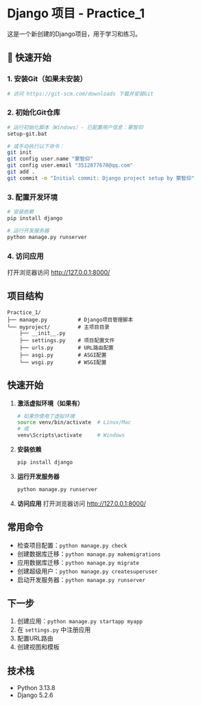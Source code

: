 # Django 项目 - Practice_1

这是一个新创建的Django项目，用于学习和练习。

## 🚀 快速开始

### 1. 安装Git（如果未安装）
```bash
# 访问 https://git-scm.com/downloads 下载并安装Git
```

### 2. 初始化Git仓库
```bash
# 运行初始化脚本（Windows）- 已配置用户信息：蒙智仰
setup-git.bat

# 或手动执行以下命令：
git init
git config user.name "蒙智仰"
git config user.email "3512877670@qq.com"
git add .
git commit -m "Initial commit: Django project setup by 蒙智仰"
```

### 3. 配置开发环境
```bash
# 安装依赖
pip install django

# 运行开发服务器
python manage.py runserver
```

### 4. 访问应用
打开浏览器访问 http://127.0.0.1:8000/

## 项目结构

```
Practice_1/
├── manage.py          # Django项目管理脚本
└── myproject/         # 主项目目录
    ├── __init__.py
    ├── settings.py    # 项目配置文件
    ├── urls.py        # URL路由配置
    ├── asgi.py        # ASGI配置
    └── wsgi.py        # WSGI配置
```

## 快速开始

1. **激活虚拟环境（如果有）**
   ```bash
   # 如果你使用了虚拟环境
   source venv/bin/activate  # Linux/Mac
   # 或
   venv\Scripts\activate     # Windows
   ```

2. **安装依赖**
   ```bash
   pip install django
   ```

3. **运行开发服务器**
   ```bash
   python manage.py runserver
   ```

4. **访问应用**
   打开浏览器访问 http://127.0.0.1:8000/

## 常用命令

- 检查项目配置：`python manage.py check`
- 创建数据库迁移：`python manage.py makemigrations`
- 应用数据库迁移：`python manage.py migrate`
- 创建超级用户：`python manage.py createsuperuser`
- 启动开发服务器：`python manage.py runserver`

## 下一步

1. 创建应用：`python manage.py startapp myapp`
2. 在 `settings.py` 中注册应用
3. 配置URL路由
4. 创建视图和模板

## 技术栈

- Python 3.13.8
- Django 5.2.6